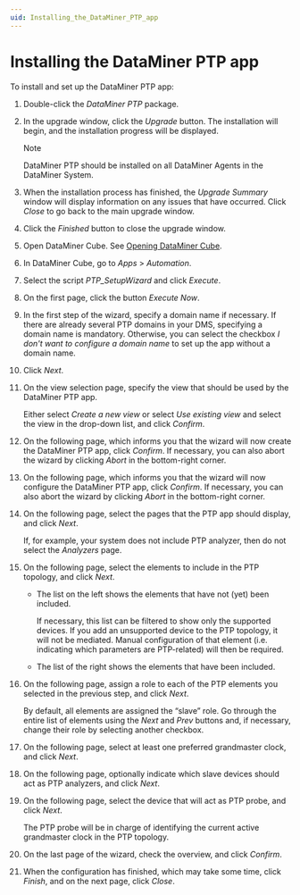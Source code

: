 ```yaml
---
uid: Installing_the_DataMiner_PTP_app
---
```


# Installing the DataMiner PTP app

To install and set up the DataMiner PTP app:

1. Double-click the *DataMiner PTP* package.

1. In the upgrade window, click the *Upgrade* button. The installation will begin, and the installation progress will be displayed.

   > [!NOTE]
   > DataMiner PTP should be installed on all DataMiner Agents in the DataMiner System.

1. When the installation process has finished, the *Upgrade Summary* window will display information on any issues that have occurred. Click *Close* to go back to the main upgrade window.

1. Click the *Finished* button to close the upgrade window.

1. Open DataMiner Cube. See [Opening DataMiner Cube](xref:Opening_DataMiner_Cube).

1. In DataMiner Cube, go to *Apps* > *Automation*.

1. Select the script *PTP_SetupWizard* and click *Execute*.

1. On the first page, click the button *Execute Now*.

1. In the first step of the wizard, specify a domain name if necessary. If there are already several PTP domains in your DMS, specifying a domain name is mandatory. Otherwise, you can select the checkbox *I don't want to configure a domain name* to set up the app without a domain name.

1. Click *Next*.

1. On the view selection page, specify the view that should be used by the DataMiner PTP app.

   Either select *Create a new view* or select *Use existing view* and select the view in the drop-down list, and click *Confirm*.

1. On the following page, which informs you that the wizard will now create the DataMiner PTP app, click *Confirm*. If necessary, you can also abort the wizard by clicking *Abort* in the bottom-right corner.

1. On the following page, which informs you that the wizard will now configure the DataMiner PTP app, click *Confirm*. If necessary, you can also abort the wizard by clicking *Abort* in the bottom-right corner.

1. On the following page, select the pages that the PTP app should display, and click *Next*.

   If, for example, your system does not include PTP analyzer, then do not select the *Analyzers* page.

1. On the following page, select the elements to include in the PTP topology, and click *Next*.

   - The list on the left shows the elements that have not (yet) been included.

     If necessary, this list can be filtered to show only the supported devices. If you add an unsupported device to the PTP topology, it will not be mediated. Manual configuration of that element (i.e. indicating which parameters are PTP-related) will then be required.

   - The list of the right shows the elements that have been included.

1. On the following page, assign a role to each of the PTP elements you selected in the previous step, and click *Next*.

   By default, all elements are assigned the “slave” role. Go through the entire list of elements using the *Next* and *Prev* buttons and, if necessary, change their role by selecting another checkbox.

1. On the following page, select at least one preferred grandmaster clock, and click *Next*.

1. On the following page, optionally indicate which slave devices should act as PTP analyzers, and click *Next*.

1. On the following page, select the device that will act as PTP probe, and click *Next*.

   The PTP probe will be in charge of identifying the current active grandmaster clock in the PTP topology.

1. On the last page of the wizard, check the overview, and click *Confirm*.

1. When the configuration has finished, which may take some time, click *Finish*, and on the next page, click *Close*.
